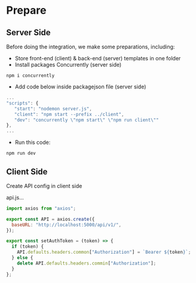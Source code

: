 # Prepare

## Server Side

Before doing the integration, we make some preparations, including:

- Store front-end (client) & back-end (server) templates in one folder
- Install packages Concurrently (server side)

```
npm i concurrently
```

- Add code below inside packagejson file (server side)

```javascript
...
"scripts": {
   "start": "nodemon server.js",
   "client": "npm start --prefix ../client",
   "dev": "concurrently \"npm start\" \"npm run client\""
},
...
```

- Run this code:

```
npm run dev
```

## Client Side

Create API config in client side

api.js...

```javascript
import axios from "axios";

export const API = axios.create({
  baseURL: "http://localhost:5000/api/v1/",
});

export const setAuthToken = (token) => {
  if (token) {
    API.defaults.headers.common["Authorization"] = `Bearer ${token}`;
  } else {
    delete API.defaults.headers.commin["Authorization"];
  }
};
```
